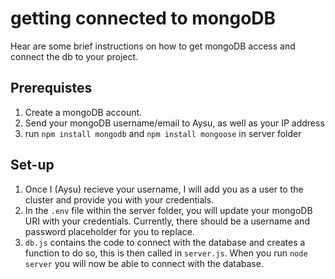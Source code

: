 # getting connected to mongoDB 

Hear are some brief instructions on how to get mongoDB access and connect the db to your project.

## Prerequistes
1. Create a mongoDB account.
2. Send your mongoDB username/email to Aysu, as well as your IP address
3. run ```npm install mongodb``` and ```npm install mongoose``` in server folder

## Set-up
1. Once I (Aysu) recieve your username, I will add you as a user to the cluster and provide you with your credentials.
2. In the `.env` file within the server folder, you will update your mongoDB URI with your credentials. Currently, there should be a username and password placeholder for you to replace.
3. `db.js` contains the code to connect with the database and creates a function to do so, this is then called in `server.js`. When you run ```node server``` you will now be able to connect with the database.
